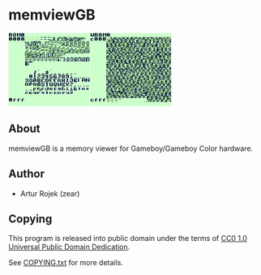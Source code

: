 # memviewGB
![screenshot](screenshot.png "Showing contents of ROM0 and WRAM0.")

About
-----
memviewGB is a memory viewer for Gameboy/Gameboy Color hardware.

Author
------
* Artur Rojek (zear)

Copying
-------
This program is released into public domain under the terms of [CC0 1.0 Universal Public Domain Dedication](https://creativecommons.org/publicdomain/zero/1.0/).

See [COPYING.txt](COPYING.txt) for more details.

